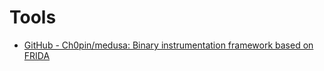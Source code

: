 # Tools
- [GitHub - Ch0pin/medusa: Binary instrumentation framework based on FRIDA](https://github.com/Ch0pin/medusa)